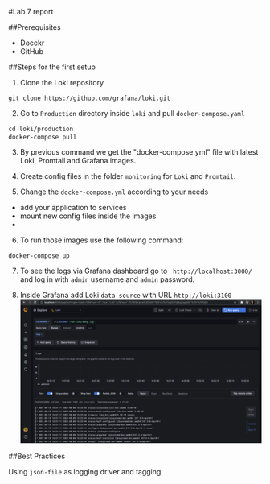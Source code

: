 #Lab 7 report

##Prerequisites 
* Docekr
* GitHub

##Steps for the first setup
1) Clone the Loki repository
```
git clone https://github.com/grafana/loki.git
```
2) Go to `Production` directory inside `loki` and pull `docker-compose.yaml`
```
cd loki/production
docker-compose pull
```
3) By previous command we get the "docker-compose.yml" file with latest Loki, Promtail and Grafana images. 
4) Create config files in the folder `monitoring` for `Loki` and `Promtail`.

5) Change the `docker-compose.yml` according to your needs
* add your application to services
* mount new config files inside the images
* 
6) To run those images use the following command:
```
docker-compose up
```

7) To see the logs via Grafana dashboard go to ` http://localhost:3000/` and log in with `admin` username and `admin` password.

8) Inside Grafana add Loki `data source` with URL `http://loki:3100`
![img_1.png](img_1.png)

##Best Practices 

Using `json-file` as logging driver and tagging.



